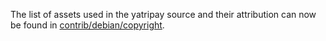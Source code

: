 The list of assets used in the yatripay source and their attribution can now be found in [contrib/debian/copyright](../contrib/debian/copyright).

